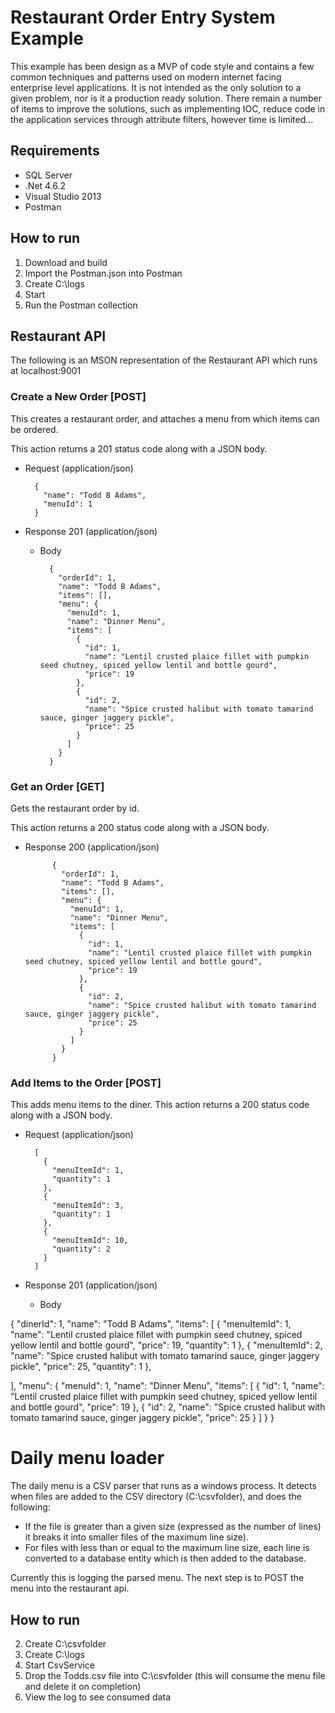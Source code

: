 # Restaurant Order Entry System Example

This example has been design as a MVP of code style and contains a few common techniques and patterns used on modern internet facing enterprise level applications.  It is not intended as the only solution to a given problem, nor is it a production ready solution.  There remain a number of items to improve the solutions, such as implementing IOC, reduce code in the application services through attribute filters, however time is limited...

## Requirements
* SQL Server
* .Net 4.6.2
* Visual Studio 2013
* Postman

## How to run
1.  Download and build
2.  Import the Postman.json into Postman
3.  Create C:\logs
3.  Start
5.  Run the Postman collection


## Restaurant API
The following is an MSON representation of the Restaurant API which runs at localhost:9001

### Create a New Order [POST]
This creates a restaurant order, and attaches a menu from which items can be ordered.

This action returns a 201 status code along with a JSON body.

+ Request (application/json)

        {
		  "name": "Todd B Adams",
		  "menuId": 1
		}

+ Response 201 (application/json)

    + Body

            {
			  "orderId": 1,
			  "name": "Todd B Adams",
			  "items": [],
			  "menu": {
			    "menuId": 1,
			    "name": "Dinner Menu",
			    "items": [
			      {
			        "id": 1,
			        "name": "Lentil crusted plaice fillet with pumpkin seed chutney, spiced yellow lentil and bottle gourd",
			        "price": 19
			      },
			      {
			        "id": 2,
			        "name": "Spice crusted halibut with tomato tamarind sauce, ginger jaggery pickle",
			        "price": 25
			      }
			    ]
			  }
			}

### Get an Order [GET]
Gets the restaurant order by id.

This action returns a 200 status code along with a JSON body.

+ Response 200 (application/json)

            {
			  "orderId": 1,
			  "name": "Todd B Adams",
			  "items": [],
			  "menu": {
			    "menuId": 1,
			    "name": "Dinner Menu",
			    "items": [
			      {
			        "id": 1,
			        "name": "Lentil crusted plaice fillet with pumpkin seed chutney, spiced yellow lentil and bottle gourd",
			        "price": 19
			      },
			      {
			        "id": 2,
			        "name": "Spice crusted halibut with tomato tamarind sauce, ginger jaggery pickle",
			        "price": 25
			      }
			    ]
			  }
			}



### Add Items to the Order [POST]
This adds menu items to the diner.
This action returns a 200 status code along with a JSON body.

+ Request (application/json)

        [
		  {
		    "menuItemId": 1,
		    "quantity": 1
		  },
		  {
		    "menuItemId": 3,
		    "quantity": 1
		  },
		  {
		    "menuItemId": 10,
		    "quantity": 2
		  }
		]

+ Response 201 (application/json)

    + Body

{
  "dinerId": 1,
  "name": "Todd B Adams",
  "items": [
    {
      "menuItemId": 1,
      "name": "Lentil crusted plaice fillet with pumpkin seed chutney, spiced yellow lentil and bottle gourd",
      "price": 19,
      "quantity": 1
    },
    {
      "menuItemId": 2,
      "name": "Spice crusted halibut with tomato tamarind sauce, ginger jaggery pickle",
      "price": 25,
      "quantity": 1
    },

  ],
  "menu": {
    "menuId": 1,
    "name": "Dinner Menu",
    "items": [
      {
        "id": 1,
        "name": "Lentil crusted plaice fillet with pumpkin seed chutney, spiced yellow lentil and bottle gourd",
        "price": 19
      },
      {
        "id": 2,
        "name": "Spice crusted halibut with tomato tamarind sauce, ginger jaggery pickle",
        "price": 25
      }
    ]
  }
}



# Daily menu loader
The daily menu is a CSV parser that runs as a windows process.  It detects when files are added to the CSV directory (C:\csvfolder), and does the following:

* If the file is greater than a given size (expressed as the number of lines) it breaks it into smaller files of the maximum line size).
* For files with less than or equal to the maximum line size, each line is converted to a database entity which is then added to the database.

Currently this is logging the parsed menu.  The next step is to POST the menu into the restaurant api.


## How to run
2.  Create C:\csvfolder
3.  Create C:\logs
3.  Start CsvService
4.  Drop the Todds.csv file into C:\csvfolder (this will consume the menu file and delete it on completion)
5.  View the log to see consumed data

